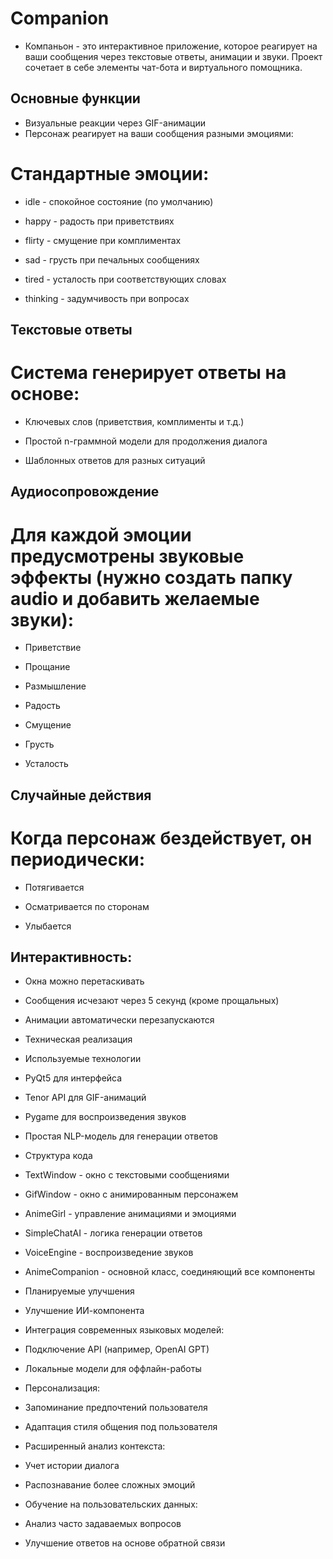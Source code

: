 # Companion
* Компаньон - это интерактивное приложение, которое реагирует на ваши сообщения через текстовые ответы, анимации и звуки. Проект сочетает в себе элементы чат-бота и виртуального помощника.

## Основные функции
* Визуальные реакции через GIF-анимации
* Персонаж реагирует на ваши сообщения разными эмоциями:

# Стандартные эмоции:

* idle - спокойное состояние (по умолчанию)

* happy - радость при приветствиях

* flirty - смущение при комплиментах

* sad - грусть при печальных сообщениях

* tired - усталость при соответствующих словах

* thinking - задумчивость при вопросах

## Текстовые ответы
# Система генерирует ответы на основе:

* Ключевых слов (приветствия, комплименты и т.д.)

* Простой n-граммной модели для продолжения диалога

* Шаблонных ответов для разных ситуаций

## Аудиосопровождение
# Для каждой эмоции предусмотрены звуковые эффекты (нужно создать папку audio  и добавить желаемые звуки):

* Приветствие

* Прощание

* Размышление

* Радость

* Смущение

* Грусть

* Усталость

## Случайные действия
# Когда персонаж бездействует, он периодически:

* Потягивается

* Осматривается по сторонам

* Улыбается

## Интерактивность:
* Окна можно перетаскивать

* Сообщения исчезают через 5 секунд (кроме прощальных)

* Анимации автоматически перезапускаются

* Техническая реализация
* Используемые технологии
* PyQt5 для интерфейса

* Tenor API для GIF-анимаций

* Pygame для воспроизведения звуков

* Простая NLP-модель для генерации ответов

* Структура кода
* TextWindow - окно с текстовыми сообщениями

* GifWindow - окно с анимированным персонажем

* AnimeGirl - управление анимациями и эмоциями

* SimpleChatAI - логика генерации ответов

* VoiceEngine - воспроизведение звуков

* AnimeCompanion - основной класс, соединяющий все компоненты

* Планируемые улучшения
* Улучшение ИИ-компонента
* Интеграция современных языковых моделей:

* Подключение API (например, OpenAI GPT)

* Локальные модели для оффлайн-работы

* Персонализация:

* Запоминание предпочтений пользователя

* Адаптация стиля общения под пользователя

* Расширенный анализ контекста:

* Учет истории диалога

* Распознавание более сложных эмоций

* Обучение на пользовательских данных:

* Анализ часто задаваемых вопросов

* Улучшение ответов на основе обратной связи
